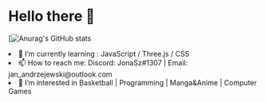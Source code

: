<h1> Hello there 👋 </h1> 

[![Anurag's GitHub stats](https://github-readme-stats.vercel.app/api?username=Jonaszekk&show_icons=true&theme=radical)

<!-- ![](https://komarev.com/ghpvc/?username=Jonaszekk) -->

<li> 🌱 I’m currently learning : JavaScript / Three.js / CSS <br /></li>
<li> 📫 How to reach me: Discord: JonaSz#1307 | Email: jan_andrzejewski@outlook.com <br /></li>
<li> 👀 I’m interested in Basketball | Programming | Manga&Anime | Computer Games <br /></li>

